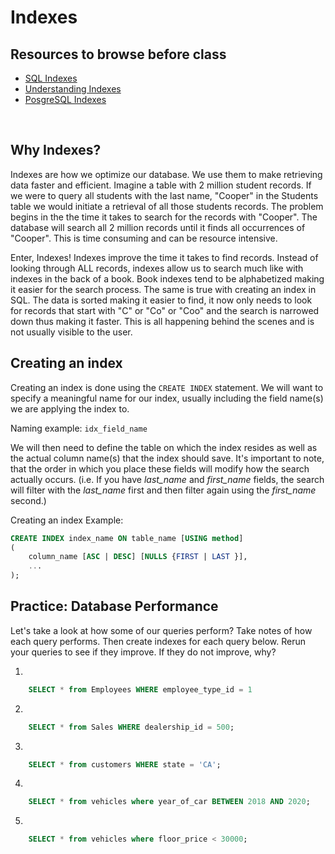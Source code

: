 # Indexes

## Resources to browse before class

- [SQL Indexes](https://www.youtube.com/watch?v=fsG1XaZEa78)
- [Understanding Indexes](https://www.youtube.com/watch?v=8oBKA4hU4xM)
- [PosgreSQL Indexes](http://postgresguide.com/performance/indexes.html)

<br>

## Why Indexes?
Indexes are how we optimize our database. We use them to make retrieving data faster and efficient. Imagine a table with 2 million student records. If we were to query all students with the last name, "Cooper" in the Students table we would initiate a retrieval of all those students records. The problem begins in the the time it takes to search for the records with "Cooper". The database will search all 2 million records until it finds all occurrences of "Cooper". This is time consuming and can be resource intensive. 

Enter, Indexes! Indexes improve the time it takes to find records. Instead of looking through ALL records, indexes allow us to search much like with indexes in the back of a book. Book indexes tend to be alphabetized making it easier for the search process. The same is true with creating an index in SQL. The data is sorted making it easier to find, it now only needs to look for records that start with "C" or "Co" or "Coo" and the search is narrowed down thus making it faster. This is all happening behind the scenes and is not usually visible to the user.


## Creating an index
Creating an index is done using the `CREATE INDEX` statement. We will want to specify a meaningful name for our index, usually including the field name(s) we are applying the index to.

Naming example:
```idx_field_name```

We will then need to define the table on which the index resides as well as the actual column name(s) that the index should save. It's important to note, that the order in which you place these fields will modify how the search actually occurs. (i.e. If you have *last_name* and *first_name* fields, the search will filter with the *last_name* first and then filter again using the *first_name* second.)

Creating an index Example:
```sql
CREATE INDEX index_name ON table_name [USING method]
(
    column_name [ASC | DESC] [NULLS {FIRST | LAST }],
    ...
);
```

## Practice: Database Performance

Let's take a look at how some of our queries perform? Take notes of how each query performs. Then create indexes for each query below. Rerun your queries to see if they improve. If they do not improve, why?

1)
```sql 
    SELECT * from Employees WHERE employee_type_id = 1
```
2)
```sql 
    SELECT * from Sales WHERE dealership_id = 500;
```
3)
```sql 
    SELECT * from customers WHERE state = 'CA';
```
4)
```sql 
    SELECT * from vehicles where year_of_car BETWEEN 2018 AND 2020;
```
5)
```sql 
    SELECT * from vehicles where floor_price < 30000;
```
